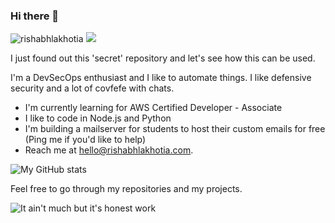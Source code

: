 ### Hi there 👋

<p> <img src="https://komarev.com/ghpvc/?username=rishabhlakhotia" alt="rishabhlakhotia" /> 
  <a href="https://www.linkedin.com/in/rishabhlakhotia/"><img src="https://img.shields.io/badge/-rishabhlakhotia-blue?style=flat-square&logo=Linkedin&logoColor=white&link=https://www.linkedin.com/in/rishabhlakhotia/" /> </a>
</p>

I just found out this 'secret' repository and let's see how this can be used.

I'm a DevSecOps enthusiast and I like to automate things. I like defensive security and a lot of covfefe with chats. 

- I'm currently learning for AWS Certified Developer - Associate
- I like to code in Node.js and Python
- I'm building a mailserver for students to host their custom emails for free (Ping me if you'd like to help)
- Reach me at [hello@rishabhlakhotia.com](mailto:hello@rishabhlakhotia.com).

<img src="https://github-readme-stats.vercel.app/api?username=rishabhlakhotia&show_icons=true" alt="My GitHub stats" />

Feel free to go through my repositories and my projects.

![It ain't much but it's honest work](https://res.cloudinary.com/rishabhlakhotia/image/upload/v1594432627/honest-work_trikpv.jpg)

<!--
**rishabhlakhotia/rishabhlakhotia** is a ✨ _special_ ✨ repository because its `README.md` (this file) appears on your GitHub profile.

Here are some ideas to get you started:

- 🔭 I’m currently working on ...
- 🌱 I’m currently learning ...
- 👯 I’m looking to collaborate on ...
- 🤔 I’m looking for help with ...
- 💬 Ask me about ...
- 📫 How to reach me: ...
- 😄 Pronouns: ...
- ⚡ Fun fact: ...
-->
